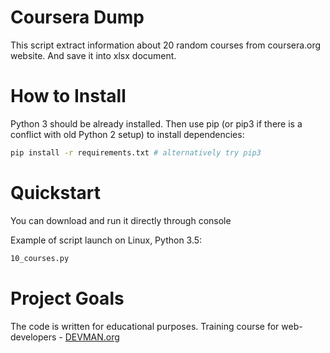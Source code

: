 # Coursera Dump

This script extract information about 20 random courses from coursera.org website. And save it into xlsx document.

# How to Install

Python 3 should be already installed. Then use pip (or pip3 if there is a conflict with old Python 2 setup) to install dependencies:

```bash
pip install -r requirements.txt # alternatively try pip3
```

# Quickstart

You can download and run it directly through console

Example of script launch on Linux, Python 3.5:

```bash
10_courses.py
```

# Project Goals

The code is written for educational purposes. Training course for web-developers - [DEVMAN.org](https://devman.org)
